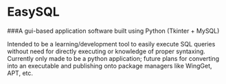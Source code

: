 # **EasySQL**
###A gui-based application software built using Python (Tkinter + MySQL)

Intended to be a learning/development tool to easily execute SQL queries without need for directly executing or knowledge of proper syntaxing.
Currently only made to be a python application; future plans for converting into an executable and publishing onto package managers like WingGet, APT, etc.
